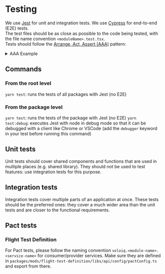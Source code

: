 # Testing

We use [Jest](https://jestjs.io/) for unit and integration tests. We use [Cypress](https://www.cypress.io/) for end-to-end (E2E) tests.  
The test files should be as close as possible to the code being tested, with the file name convention `<moduleName>.test.tsx`.  
Tests should follow the [Arrange, Act, Assert (AAA)](https://testing-library.com/docs/react-testing-library/example-intro/#arrange) pattern:

<details>
<summary>AAA Example</summary>

```js
test("it displays the name prop in an alert when clicking the button", () => {
    // Arrange
    jest.spyOn(window, "alert").mockImplementation(() => {});
    render(<Greetings name="John" />);

    // Act
    const button = screen.getByText("Greet John", { selector: "button" }) as HTMLButtonElement;
    userEvent.click(button);

    // Assert
    expect(window.alert).toBeCalledWith("Hello John!");
});
```

</details>

## Commands

### From the root level

`yarn test`: runs the tests of all packages with Jest (no E2E)

### From the package level

`yarn test`: runs the tests of the package with Jest (no E2E)
`yarn test:debug`: executes Jest with node in debug mode so that it can be debugged with a client like Chrome or VSCode (add the `debugger` keyword in your test before running this command)

## Unit tests

Unit tests should cover shared components and functions that are used in multiple places (e.g. shared library). They should not be used to test features: use integration tests for this purpose.

## Integration tests

Integration tests cover multiple parts of an application at once. These tests should be the preferred ones: they cover a much wider area than the unit tests and are closer to the functional requirements.

## Pact tests

### Flight Test Definition

For Pact tests, please follow the naming convention `voloiq.<module-name>.<service-name>` for consumer/provider services.
Make sure they are defined in `packages/mods/flight-test-definition/libs/api/config/pactConfig.ts` and export from there.

```

```

